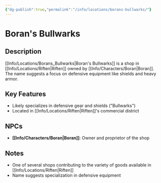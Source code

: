 ```yaml
---
{"dg-publish":true,"permalink":"/info/locations/borans-bullwarks/"}
---
```


# Boran's Bullwarks

## Description
[[Info/Locations/Borans_Bullwarks\|Boran's Bullwarks]] is a shop in [[Info/Locations/Riften\|Riften]] owned by [[Info/Characters/Boran\|Boran]]. The name suggests a focus on defensive equipment like shields and heavy armor.

## Key Features
- Likely specializes in defensive gear and shields ("Bullwarks")
- Located in [[Info/Locations/Riften\|Riften]]'s commercial district

## NPCs
- **[[Info/Characters/Boran\|Boran]]**: Owner and proprietor of the shop

## Notes
- One of several shops contributing to the variety of goods available in [[Info/Locations/Riften\|Riften]]
- Name suggests specialization in defensive equipment